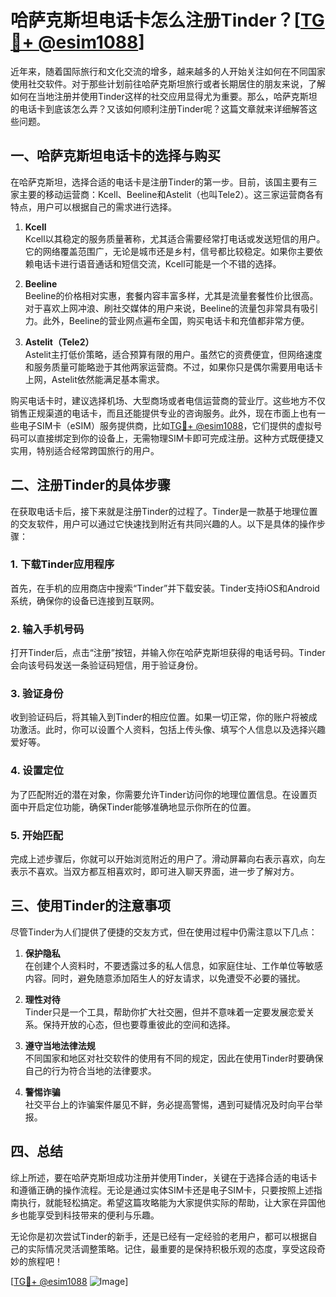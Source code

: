 # 哈萨克斯坦电话卡怎么注册Tinder？[[TG💪+ @esim1088](https://t.me/s/esim1088)]

近年来，随着国际旅行和文化交流的增多，越来越多的人开始关注如何在不同国家使用社交软件。对于那些计划前往哈萨克斯坦旅行或者长期居住的朋友来说，了解如何在当地注册并使用Tinder这样的社交应用显得尤为重要。那么，哈萨克斯坦的电话卡到底该怎么弄？又该如何顺利注册Tinder呢？这篇文章就来详细解答这些问题。

## 一、哈萨克斯坦电话卡的选择与购买

在哈萨克斯坦，选择合适的电话卡是注册Tinder的第一步。目前，该国主要有三家主要的移动运营商：Kcell、Beeline和Astelit（也叫Tele2）。这三家运营商各有特点，用户可以根据自己的需求进行选择。

1. **Kcell**  
   Kcell以其稳定的服务质量著称，尤其适合需要经常打电话或发送短信的用户。它的网络覆盖范围广，无论是城市还是乡村，信号都比较稳定。如果你主要依赖电话卡进行语音通话和短信交流，Kcell可能是一个不错的选择。

2. **Beeline**  
   Beeline的价格相对实惠，套餐内容丰富多样，尤其是流量套餐性价比很高。对于喜欢上网冲浪、刷社交媒体的用户来说，Beeline的流量包非常具有吸引力。此外，Beeline的营业网点遍布全国，购买电话卡和充值都非常方便。

3. **Astelit（Tele2）**  
   Astelit主打低价策略，适合预算有限的用户。虽然它的资费便宜，但网络速度和服务质量可能略逊于其他两家运营商。不过，如果你只是偶尔需要用电话卡上网，Astelit依然能满足基本需求。

购买电话卡时，建议选择机场、大型商场或者电信运营商的营业厅。这些地方不仅销售正规渠道的电话卡，而且还能提供专业的咨询服务。此外，现在市面上也有一些电子SIM卡（eSIM）服务提供商，比如[TG💪+ @esim1088](https://t.me/s/esim1088)，它们提供的虚拟号码可以直接绑定到你的设备上，无需物理SIM卡即可完成注册。这种方式既便捷又实用，特别适合经常跨国旅行的用户。

## 二、注册Tinder的具体步骤

在获取电话卡后，接下来就是注册Tinder的过程了。Tinder是一款基于地理位置的交友软件，用户可以通过它快速找到附近有共同兴趣的人。以下是具体的操作步骤：

### 1. 下载Tinder应用程序
首先，在手机的应用商店中搜索“Tinder”并下载安装。Tinder支持iOS和Android系统，确保你的设备已连接到互联网。

### 2. 输入手机号码
打开Tinder后，点击“注册”按钮，并输入你在哈萨克斯坦获得的电话号码。Tinder会向该号码发送一条验证码短信，用于验证身份。

### 3. 验证身份
收到验证码后，将其输入到Tinder的相应位置。如果一切正常，你的账户将被成功激活。此时，你可以设置个人资料，包括上传头像、填写个人信息以及选择兴趣爱好等。

### 4. 设置定位
为了匹配附近的潜在对象，你需要允许Tinder访问你的地理位置信息。在设置页面中开启定位功能，确保Tinder能够准确地显示你所在的位置。

### 5. 开始匹配
完成上述步骤后，你就可以开始浏览附近的用户了。滑动屏幕向右表示喜欢，向左表示不喜欢。当双方都互相喜欢时，即可进入聊天界面，进一步了解对方。

## 三、使用Tinder的注意事项

尽管Tinder为人们提供了便捷的交友方式，但在使用过程中仍需注意以下几点：

1. **保护隐私**  
   在创建个人资料时，不要透露过多的私人信息，如家庭住址、工作单位等敏感内容。同时，避免随意添加陌生人的好友请求，以免遭受不必要的骚扰。

2. **理性对待**  
   Tinder只是一个工具，帮助你扩大社交圈，但并不意味着一定要发展恋爱关系。保持开放的心态，但也要尊重彼此的空间和选择。

3. **遵守当地法律法规**  
   不同国家和地区对社交软件的使用有不同的规定，因此在使用Tinder时要确保自己的行为符合当地的法律要求。

4. **警惕诈骗**  
   社交平台上的诈骗案件屡见不鲜，务必提高警惕，遇到可疑情况及时向平台举报。

## 四、总结

综上所述，要在哈萨克斯坦成功注册并使用Tinder，关键在于选择合适的电话卡和遵循正确的操作流程。无论是通过实体SIM卡还是电子SIM卡，只要按照上述指南执行，就能轻松搞定。希望这篇攻略能为大家提供实际的帮助，让大家在异国他乡也能享受到科技带来的便利与乐趣。

无论你是初次尝试Tinder的新手，还是已经有一定经验的老用户，都可以根据自己的实际情况灵活调整策略。记住，最重要的是保持积极乐观的态度，享受这段奇妙的旅程吧！

[[TG💪+ @esim1088](https://t.me/s/esim1088) ![Image](https://i.postimg.cc/4NQfJmqS/Snipaste-2025-05-13-00-14-12.png)]